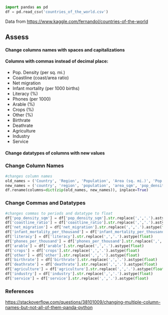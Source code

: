 

```python
import pandas as pd
df = pd.read_csv('countries_of_the_world.csv')
```

Data from https://www.kaggle.com/fernandol/countries-of-the-world

## Assess

#### Change columns names with spaces and capitalizations
#### Columns with commas instead of decimal place: 
- Pop. Density (per sq. mi.)
- Coastline (coast/area ratio)
- Net migration
- Infant mortality (per 1000 births)
- Literacy (%)
- Phones (per 1000)
- Arable (%)
- Crops (%)
- Other (%)
- Birthrate
- Deathrate
- Agriculture
- Industry
- Service

#### Change datatypes of columns with new values

### Change Column Names


```python
#changes column names
old_names = ('Country', 'Region', 'Population', 'Area (sq. mi.)', 'Pop. Density (per sq. mi.)', 'Coastline (coast/area ratio)', 'Net migration', 'Infant mortality (per 1000 births)', 'GDP ($ per capita)', 'Literacy (%)', 'Phones (per 1000)', 'Arable (%)', 'Crops (%)', 'Other (%)', 'Climate', 'Birthrate', 'Deathrate', 'Agriculture', 'Industry', 'Service')
new_names = ('country', 'region', 'population', 'area_sqm', 'pop_density_sqm', 'coastline_ratio', 'net_migration', 'infant_mortality_per_thousand', 'gdp', 'literacy', 'phones_per_thousand', 'arable', 'crops', 'other', 'climate', 'birthrate', 'deathrate', 'agriculture', 'industry', 'service')
df.rename(columns=dict(zip(old_names, new_names)), inplace=True)
```

### Change Commas and Datatypes


```python
#changes commas to periods and datatype to float
df['pop_density_sqm'] = df['pop_density_sqm'].str.replace(',','.').astype(float)
df['coastline_ratio'] = df['coastline_ratio'].str.replace(',','.').astype(float)
df['net_migration'] = df['net_migration'].str.replace(',','.').astype(float)
df['infant_mortality_per_thousand'] = df['infant_mortality_per_thousand'].str.replace(',','.').astype(float)
df['literacy'] = df['literacy'].str.replace(',','.').astype(float)
df['phones_per_thousand'] = df['phones_per_thousand'].str.replace(',','.').astype(float)
df['arable'] = df['arable'].str.replace(',','.').astype(float)
df['crops'] = df['crops'].str.replace(',','.').astype(float)
df['other'] = df['other'].str.replace(',','.').astype(float)
df['birthrate'] = df['birthrate'].str.replace(',','.').astype(float)
df['deathrate'] = df['deathrate'].str.replace(',','.').astype(float)
df['agriculture'] = df['agriculture'].str.replace(',','.').astype(float)
df['industry'] = df['industry'].str.replace(',','.').astype(float)
df['service'] = df['service'].str.replace(',','.').astype(float)
```

### References
https://stackoverflow.com/questions/38101009/changing-multiple-column-names-but-not-all-of-them-panda-python
